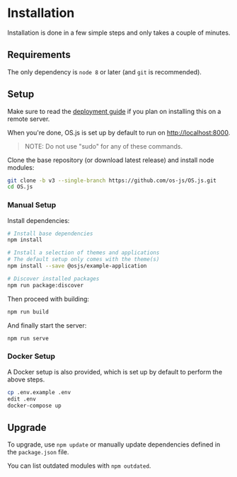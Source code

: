 # Installation

Installation is done in a few simple steps and only takes a couple of minutes.

## Requirements

The only dependency is `node 8` or later (and `git` is recommended).

## Setup

Make sure to read the [deployment guide](../guide/deploy/README.md) if you plan on installing this on a remote server.

When you're done, OS.js is set up by default to run on [http://localhost:8000](http://localhost:8000).

> NOTE: Do not use "sudo" for any of these commands.

Clone the base repository (or download latest release) and install node modules:

```bash
git clone -b v3 --single-branch https://github.com/os-js/OS.js.git
cd OS.js
```

### Manual Setup

Install dependencies:

```bash
# Install base dependencies
npm install

# Install a selection of themes and applications
# The default setup only comes with the theme(s)
npm install --save @osjs/example-application

# Discover installed packages
npm run package:discover
```

Then proceed with building:

```bash
npm run build
```

And finally start the server:

```bash
npm run serve
```

### Docker Setup

A Docker setup is also provided, which is set up by default to perform the above steps.

```bash
cp .env.example .env
edit .env
docker-compose up
```

## Upgrade

To upgrade, use `npm update` or manually update dependencies defined in the `package.json` file.

You can list outdated modules with `npm outdated`.

